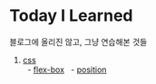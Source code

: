 # Today I Learned
블로그에 올리진 않고, 그냥 연습해본 것들

1. [css](https://github.com/gitsunmin/TIL/tree/master/css)   
&nbsp;&nbsp;- [flex-box](https://github.com/gitsunmin/TIL/tree/master/css/flex-box)
&nbsp;&nbsp;- [position](https://github.com/gitsunmin/TIL/tree/master/css/position)
